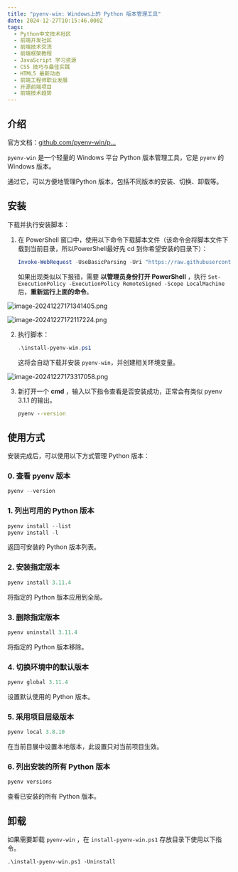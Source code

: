```yaml
---
title: "pyenv-win: Windows上的 Python 版本管理工具"
date: 2024-12-27T10:15:46.000Z
tags: 
  - Python中文技术社区
  - 前端开发社区
  - 前端技术交流
  - 前端框架教程
  - JavaScript 学习资源
  - CSS 技巧与最佳实践
  - HTML5 最新动态
  - 前端工程师职业发展
  - 开源前端项目
  - 前端技术趋势
---
```


介绍
--

官方文档：[github.com/pyenv-win/p…](https://github.com/pyenv-win/pyenv-win "https://github.com/pyenv-win/pyenv-win")

`pyenv-win` 是一个轻量的 Windows 平台 Python 版本管理工具，它是 `pyenv` 的 Windows 版本。

通过它，可以方便地管理Python 版本，包括不同版本的安装、切换、卸载等。

安装
--

下载并执行安装脚本：

1.  在 PowerShell 窗口中，使用以下命令下载脚本文件（该命令会将脚本文件下载到当前目录，所以PowerShell最好先 cd 到你希望安装的目录下）：
    
    ```powershell
    Invoke-WebRequest -UseBasicParsing -Uri "https://raw.githubusercontent.com/pyenv-win/pyenv-win/master/pyenv-win/install-pyenv-win.ps1" -OutFile "./install-pyenv-win.ps1"
    ```
    
    如果出现类似以下报错，需要 **以管理员身份打开 PowerShell** ，执行 `Set-ExecutionPolicy -ExecutionPolicy RemoteSigned -Scope LocalMachine` 后，**重新运行上面的命令**。
    

![image-20241227171341405.png](https://silengzi.github.io/cube-fluid-blod/images/29614e81b9704a359e15dc9b29d7f8e7~tplv-73owjymdk6-jj-mark-v1_0_0_0_0_5o6Y6YeR5oqA5pyv56S-5Yy6IEAg5Zub5qOx5a2Q_q75.awebp.webp)

![image-20241227172117224.png](https://silengzi.github.io/cube-fluid-blod/images/0fa55b105e1f44789f3769229f10782d~tplv-73owjymdk6-jj-mark-v1_0_0_0_0_5o6Y6YeR5oqA5pyv56S-5Yy6IEAg5Zub5qOx5a2Q_q75.awebp.webp)

2.  执行脚本：
    
    ```powershell
    .\install-pyenv-win.ps1
    ```
    
    这将会自动下载并安装 `pyenv-win`，并创建相关环境变量。
    

![image-20241227173317058.png](https://silengzi.github.io/cube-fluid-blod/images/d4d3dc167a914a8eb9065375d525f1c4~tplv-73owjymdk6-jj-mark-v1_0_0_0_0_5o6Y6YeR5oqA5pyv56S-5Yy6IEAg5Zub5qOx5a2Q_q75.awebp.webp)

3.  新打开一个 **cmd** ，输入以下指令查看是否安装成功，正常会有类似 pyenv 3.1.1 的输出。
    
    ```cmd
    pyenv --version
    ```
    

使用方式
----

安装完成后，可以使用以下方式管理 Python 版本：

### **0\. 查看 pyenv 版本**

```powershell
pyenv --version
```

### **1\. 列出可用的 Python 版本**

```powershell
pyenv install --list
pyenv install -l
```

返回可安装的 Python 版本列表。

### **2\. 安装指定版本**

```powershell
pyenv install 3.11.4
```

将指定的 Python 版本应用到全局。

### **3\. 删除指定版本**

```powershell
pyenv uninstall 3.11.4
```

将指定的 Python 版本移除。

### **4\. 切换环境中的默认版本**

```powershell
pyenv global 3.11.4
```

设置默认使用的 Python 版本。

### **5\. 采用项目层级版本**

```powershell
pyenv local 3.8.10
```

在当前目展中设置本地版本，此设置只对当前项目生效。

### **6\. 列出安装的所有 Python 版本**

```powershell
pyenv versions
```

查看已安装的所有 Python 版本。

卸载
--

如果需要卸载 `pyenv-win` ，在 `install-pyenv-win.ps1` 存放目录下使用以下指令。

```
.\install-pyenv-win.ps1 -Uninstall
```
